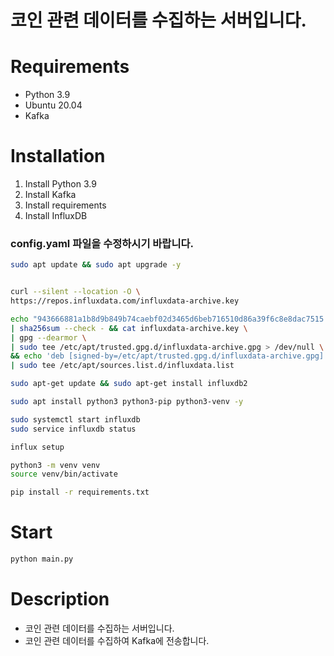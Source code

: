 # 코인 관련 데이터를 수집하는 서버입니다.

# Requirements
- Python 3.9
- Ubuntu 20.04
- Kafka

# Installation
1. Install Python 3.9
2. Install Kafka
3. Install requirements
4. Install InfluxDB

### config.yaml 파일을 수정하시기 바랍니다.

```bash
sudo apt update && sudo apt upgrade -y


curl --silent --location -O \
https://repos.influxdata.com/influxdata-archive.key

echo "943666881a1b8d9b849b74caebf02d3465d6beb716510d86a39f6c8e8dac7515  influxdata-archive.key" \
| sha256sum --check - && cat influxdata-archive.key \
| gpg --dearmor \
| sudo tee /etc/apt/trusted.gpg.d/influxdata-archive.gpg > /dev/null \
&& echo 'deb [signed-by=/etc/apt/trusted.gpg.d/influxdata-archive.gpg] https://repos.influxdata.com/debian stable main' \
| sudo tee /etc/apt/sources.list.d/influxdata.list

sudo apt-get update && sudo apt-get install influxdb2

sudo apt install python3 python3-pip python3-venv -y

sudo systemctl start influxdb
sudo service influxdb status

influx setup

python3 -m venv venv
source venv/bin/activate

pip install -r requirements.txt
```

# Start
```bash
python main.py
```

# Description
- 코인 관련 데이터를 수집하는 서버입니다.
- 코인 관련 데이터를 수집하여 Kafka에 전송합니다.